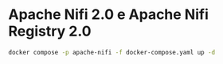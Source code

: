 # Apache Nifi 2.0 e Apache Nifi Registry 2.0


```bash
docker compose -p apache-nifi -f docker-compose.yaml up -d
```

